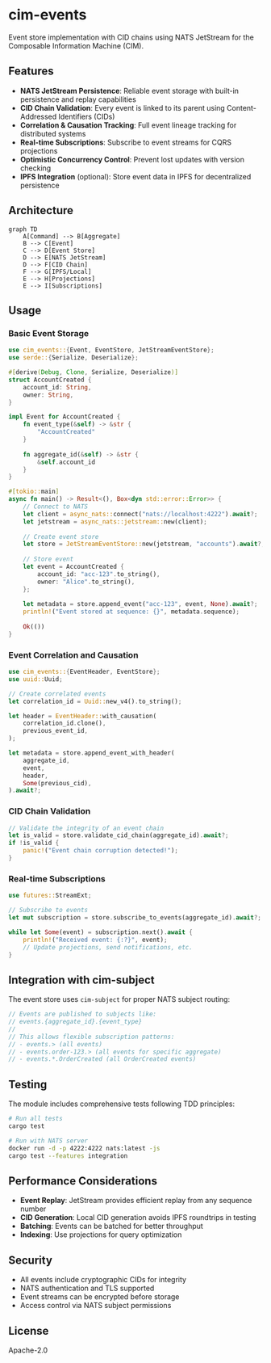 # cim-events

Event store implementation with CID chains using NATS JetStream for the Composable Information Machine (CIM).

## Features

- **NATS JetStream Persistence**: Reliable event storage with built-in persistence and replay capabilities
- **CID Chain Validation**: Every event is linked to its parent using Content-Addressed Identifiers (CIDs)
- **Correlation & Causation Tracking**: Full event lineage tracking for distributed systems
- **Real-time Subscriptions**: Subscribe to event streams for CQRS projections
- **Optimistic Concurrency Control**: Prevent lost updates with version checking
- **IPFS Integration** (optional): Store event data in IPFS for decentralized persistence

## Architecture

```mermaid
graph TD
    A[Command] --> B[Aggregate]
    B --> C[Event]
    C --> D[Event Store]
    D --> E[NATS JetStream]
    D --> F[CID Chain]
    F --> G[IPFS/Local]
    E --> H[Projections]
    E --> I[Subscriptions]
```

## Usage

### Basic Event Storage

```rust
use cim_events::{Event, EventStore, JetStreamEventStore};
use serde::{Serialize, Deserialize};

#[derive(Debug, Clone, Serialize, Deserialize)]
struct AccountCreated {
    account_id: String,
    owner: String,
}

impl Event for AccountCreated {
    fn event_type(&self) -> &str {
        "AccountCreated"
    }
    
    fn aggregate_id(&self) -> &str {
        &self.account_id
    }
}

#[tokio::main]
async fn main() -> Result<(), Box<dyn std::error::Error>> {
    // Connect to NATS
    let client = async_nats::connect("nats://localhost:4222").await?;
    let jetstream = async_nats::jetstream::new(client);
    
    // Create event store
    let store = JetStreamEventStore::new(jetstream, "accounts").await?;
    
    // Store event
    let event = AccountCreated {
        account_id: "acc-123".to_string(),
        owner: "Alice".to_string(),
    };
    
    let metadata = store.append_event("acc-123", event, None).await?;
    println!("Event stored at sequence: {}", metadata.sequence);
    
    Ok(())
}
```

### Event Correlation and Causation

```rust
use cim_events::{EventHeader, EventStore};
use uuid::Uuid;

// Create correlated events
let correlation_id = Uuid::new_v4().to_string();

let header = EventHeader::with_causation(
    correlation_id.clone(),
    previous_event_id,
);

let metadata = store.append_event_with_header(
    aggregate_id,
    event,
    header,
    Some(previous_cid),
).await?;
```

### CID Chain Validation

```rust
// Validate the integrity of an event chain
let is_valid = store.validate_cid_chain(aggregate_id).await?;
if !is_valid {
    panic!("Event chain corruption detected!");
}
```

### Real-time Subscriptions

```rust
use futures::StreamExt;

// Subscribe to events
let mut subscription = store.subscribe_to_events(aggregate_id).await?;

while let Some(event) = subscription.next().await {
    println!("Received event: {:?}", event);
    // Update projections, send notifications, etc.
}
```

## Integration with cim-subject

The event store uses `cim-subject` for proper NATS subject routing:

```rust
// Events are published to subjects like:
// events.{aggregate_id}.{event_type}
// 
// This allows flexible subscription patterns:
// - events.> (all events)
// - events.order-123.> (all events for specific aggregate)
// - events.*.OrderCreated (all OrderCreated events)
```

## Testing

The module includes comprehensive tests following TDD principles:

```bash
# Run all tests
cargo test

# Run with NATS server
docker run -d -p 4222:4222 nats:latest -js
cargo test --features integration
```

## Performance Considerations

- **Event Replay**: JetStream provides efficient replay from any sequence number
- **CID Generation**: Local CID generation avoids IPFS roundtrips in testing
- **Batching**: Events can be batched for better throughput
- **Indexing**: Use projections for query optimization

## Security

- All events include cryptographic CIDs for integrity
- NATS authentication and TLS supported
- Event streams can be encrypted before storage
- Access control via NATS subject permissions

## License

Apache-2.0